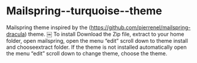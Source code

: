 # Mailspring--turquoise--theme
Mailspring theme inspired by the (https://github.com/pierrenel/mailspring-dracula) theme. 
￼ 
To install Download the Zip file, extract to your home folder, open mailspring, open the menu “edit” scroll down to theme install and chooseextract folder. If the theme is not installed automatically open the menu “edit” scroll down to change theme, choose the theme.

